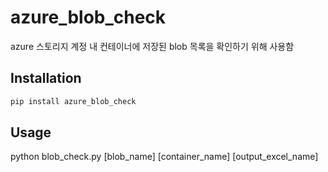 # azure_blob_check

azure 스토리지 계정 내 컨테이너에 저장된 blob 목록을 확인하기 위해 사용함

## Installation

```python
pip install azure_blob_check
```

## Usage

python blob_check.py [blob_name] [container_name] [output_excel_name]
